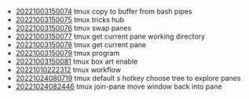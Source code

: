 - [20221003150074](/zet/20221003150074/README.md) tmux copy to buffer from bash pipes
- [20221003150075](/zet/20221003150075/README.md) tmux tricks hub
- [20221003150076](/zet/20221003150076/README.md) tmux swap panes
- [20221003150077](/zet/20221003150077/README.md) tmux get current pane working directory
- [20221003150078](/zet/20221003150078/README.md) tmux get current pane
- [20221003150079](/zet/20221003150079/README.md) tmux program
- [20221003150081](/zet/20221003150081/README.md) tmux box art enable
- [20221010222312](/zet/20221010222312/README.md) tmux workflow
- [20221024080719](/zet/20221024080719/README.md) tmux default s hotkey choose tree to explore panes
- [20221024082446](/zet/20221024082446/README.md) tmux join-pane move window back into pane
